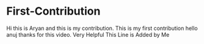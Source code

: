# First-Contribution
Hi this is Aryan and this is my contribution.
This is my first contribution
hello anuj thanks for this video. Very Helpful
This Line is Added by Me
